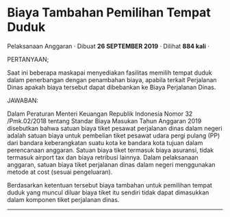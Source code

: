 Biaya Tambahan Pemilihan Tempat Duduk
=====================================

Pelaksanaan Anggaran · Dibuat **26 SEPTEMBER 2019** · Dilihat **884 kali** ·

PERTANYAAN;

Saat ini beberapa maskapai menyediakan fasilitas memilih tempat duduk dalam penerbangan dengan penambahan biaya, apabila terkait Perjalanan Dinas apakah biaya tersebut dapat dibebankan ke Biaya Perjalanan Dinas.

JAWABAN:

Dalam Peraturan Menteri Keuangan Republik Indonesia Nomor 32 /Pmk.02/2018 tentang Standar Biaya Masukan Tahun Anggaran 2019 disebutkan bahwa satuan biaya tiket pesawat perjalanan dinas dalam negeri adalah satuan biaya untuk pembelian tiket pesawat udara pergi pulang (PP) dari bandara keberangkatan suatu kota ke bandara kota tujuan dalam perencanaan anggaran. Satuan biaya tiket termasuk biaya asuransi, tidak termasuk airport tax dan biaya retribusi lainnya. Dalam pelaksanaan anggaran, satuan biaya tiket perjalanan dinas dalam negeri menggunakan metode at cost (sesuai pengeluaran).

Berdasarkan ketentuan tersebut biaya tambahan untuk pemilihan tempat duduk yang muncul diluar biaya tiket itu sendiri tidak dapat dimasukkan dalam komponen tiket perjalanan dinas.  

  
  
  

* * *